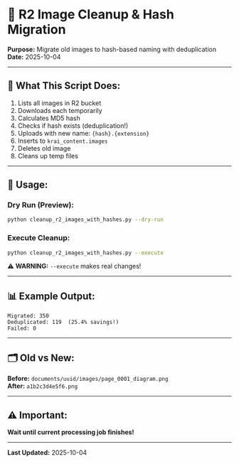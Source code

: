 # 🧹 R2 Image Cleanup & Hash Migration

**Purpose:** Migrate old images to hash-based naming with deduplication  
**Date:** 2025-10-04

---

## 🎯 What This Script Does:

1. Lists all images in R2 bucket
2. Downloads each temporarily
3. Calculates MD5 hash
4. Checks if hash exists (deduplication!)
5. Uploads with new name: `{hash}.{extension}`
6. Inserts to `krai_content.images`
7. Deletes old image
8. Cleans up temp files

---

## 🚀 Usage:

### Dry Run (Preview):
```bash
python cleanup_r2_images_with_hashes.py --dry-run
```

### Execute Cleanup:
```bash
python cleanup_r2_images_with_hashes.py --execute
```

⚠️ **WARNING:** `--execute` makes real changes!

---

## 📊 Example Output:

```
Migrated: 350
Deduplicated: 119  (25.4% savings!)
Failed: 0
```

---

## 🗂️ Old vs New:

**Before:** `documents/uuid/images/page_0001_diagram.png`  
**After:** `a1b2c3d4e5f6.png`

---

## ⚠️ Important:

**Wait until current processing job finishes!**

---

**Last Updated:** 2025-10-04
